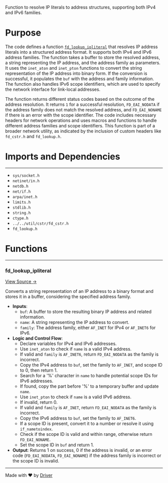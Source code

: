 <!--------------------------------------------------------------------------------->
<!-- IMPORTANT: This file is auto-generated by Driver (https://driver.ai). -------->
<!-- Manual edits may be overwritten on future commits. --------------------------->
<!--------------------------------------------------------------------------------->

Function to resolve IP literals to address structures, supporting both IPv4 and IPv6 families.

# Purpose
The code defines a function [`fd_lookup_ipliteral`](<#fd_lookup_ipliteral>) that resolves IP address literals into a structured address format. It supports both IPv4 and IPv6 address families. The function takes a buffer to store the resolved address, a string representing the IP address, and the address family as parameters. It uses the `inet_aton` and `inet_pton` functions to convert the string representation of the IP address into binary form. If the conversion is successful, it populates the `buf` with the address and family information. The function also handles IPv6 scope identifiers, which are used to specify the network interface for link-local addresses.

The function returns different status codes based on the outcome of the address resolution. It returns `1` for a successful resolution, `FD_EAI_NODATA` if the address family does not match the resolved address, and `FD_EAI_NONAME` if there is an error with the scope identifier. The code includes necessary headers for network operations and uses macros and functions to handle different address families and scope identifiers. This function is part of a broader network utility, as indicated by the inclusion of custom headers like `fd_cstr.h` and `fd_lookup.h`.
# Imports and Dependencies

---
- `sys/socket.h`
- `netinet/in.h`
- `netdb.h`
- `net/if.h`
- `arpa/inet.h`
- `limits.h`
- `stdlib.h`
- `string.h`
- `ctype.h`
- `../../util/cstr/fd_cstr.h`
- `fd_lookup.h`


# Functions

---
### fd\_lookup\_ipliteral<!-- {{#callable:fd_lookup_ipliteral}} -->
[View Source →](<../../../../../src/waltz/resolv/fd_lookup_ipliteral.c#L14>)

Converts a string representation of an IP address to a binary format and stores it in a buffer, considering the specified address family.
- **Inputs**:
    - `buf`: A buffer to store the resulting binary IP address and related information.
    - `name`: A string representing the IP address to convert.
    - `family`: The address family, either `AF_INET` for IPv4 or `AF_INET6` for IPv6.
- **Logic and Control Flow**:
    - Declare variables for IPv4 and IPv6 addresses.
    - Use `inet_aton` to check if `name` is a valid IPv4 address.
    - If valid and `family` is `AF_INET6`, return `FD_EAI_NODATA` as the family is incorrect.
    - Copy the IPv4 address to `buf`, set the family to `AF_INET`, and scope ID to 0, then return 1.
    - Search for a '%' character in `name` to handle potential scope IDs for IPv6 addresses.
    - If found, copy the part before '%' to a temporary buffer and update `name`.
    - Use `inet_pton` to check if `name` is a valid IPv6 address.
    - If invalid, return 0.
    - If valid and `family` is `AF_INET`, return `FD_EAI_NODATA` as the family is incorrect.
    - Copy the IPv6 address to `buf`, set the family to `AF_INET6`.
    - If a scope ID is present, convert it to a number or resolve it using `if_nametoindex`.
    - Check if the scope ID is valid and within range, otherwise return `FD_EAI_NONAME`.
    - Set the scope ID in `buf` and return 1.
- **Output**: Returns 1 on success, 0 if the address is invalid, or an error code (`FD_EAI_NODATA`, `FD_EAI_NONAME`) if the address family is incorrect or the scope ID is invalid.



---
Made with ❤️ by [Driver](https://www.driver.ai/)